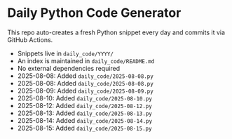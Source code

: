 # Daily Python Code Generator

This repo auto-creates a fresh Python snippet every day and commits it via GitHub Actions.

- Snippets live in `daily_code/YYYY/`
- An index is maintained in `daily_code/README.md`
- No external dependencies required
- 2025-08-08: Added `daily_code/2025-08-08.py`
- 2025-08-08: Added `daily_code/2025-08-08.py`
- 2025-08-09: Added `daily_code/2025-08-09.py`
- 2025-08-10: Added `daily_code/2025-08-10.py`
- 2025-08-12: Added `daily_code/2025-08-12.py`
- 2025-08-13: Added `daily_code/2025-08-13.py`
- 2025-08-14: Added `daily_code/2025-08-14.py`
- 2025-08-15: Added `daily_code/2025-08-15.py`
